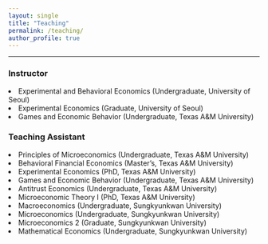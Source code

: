 ```yaml
---
layout: single
title: "Teaching"
permalink: /teaching/
author_profile: true
---
```


---

### Instructor

<li> Experimental and Behavioral Economics (Undergraduate, University of Seoul) </li>  
<li> Experimental Economics (Graduate, University of Seoul)  </li>
<li> Games and Economic Behavior (Undergraduate, Texas A&M University) </li>

### Teaching Assistant


<li> Principles of Microeconomics (Undergraduate, Texas A&M University) </li>   
<li> Behavioral Financial Economics (Master’s, Texas A&M University) </li>   
<li> Experimental Economics (PhD, Texas A&M University) </li>   
<li> Games and Economic Behavior (Undergraduate, Texas A&M University) </li>   
<li> Antitrust Economics (Undergraduate, Texas A&M University) </li>   
<li> Microeconomic Theory I (PhD, Texas A&M University) </li>   
<li> Macroeconomics (Undergraduate, Sungkyunkwan University) </li>   
<li> Microeconomics (Undergraduate, Sungkyunkwan University) </li>   
<li> Microeconomics 2 (Graduate, Sungkyunkwan University) </li>   
<li> Mathematical Economics (Undergraduate, Sungkyunkwan University) </li> 


